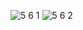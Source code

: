 ![5 6 1](https://cloud.githubusercontent.com/assets/16977501/14364729/ca652684-fd27-11e5-9cc9-bec26e96c034.PNG)
![5 6 2](https://cloud.githubusercontent.com/assets/16977501/14364730/ca7220dc-fd27-11e5-913f-a8bab8610431.PNG)
